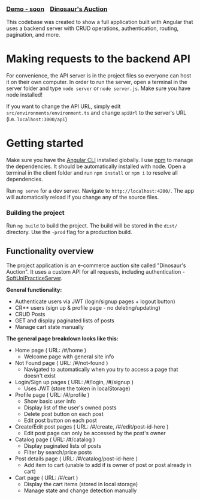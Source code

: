 ### [Demo - soon](about:blank)&nbsp;&nbsp;&nbsp;&nbsp;[Dinosaur's Auction](https://github.com/stefan-petrov1/AngularProject)

This codebase was created to show a full application built with Angular that uses a backend server with CRUD operations, authentication, routing, pagination, and more.

# Making requests to the backend API

For convenience, the API server is in the project files so everyone can host it on their own computer. In order to run the server, open a terminal in the server folder and type `node server` or `node server.js`. Make sure you have node installed!

If you want to change the API URL, simply edit `src/environments/environment.ts` and change `apiUrl` to the server's URL (i.e. `localhost:3000/api`)

# Getting started

Make sure you have the [Angular CLI](https://github.com/angular/angular-cli#installation) installed globally. I use [npm](https://www.npmjs.com/) to manage the dependencies. It should be automatically installed with node. Open a terminal in the client folder and run `npm install` or `npm i` to resolve all dependencies.

Run `ng serve` for a dev server. Navigate to `http://localhost:4200/`. The app will automatically reload if you change any of the source files.

### Building the project

Run `ng build` to build the project. The build will be stored in the `dist/` directory. Use the `-prod` flag for a production build.

## Functionality overview

The project application is an e-commerce auction site called "Dinosaur's Auction". It uses a custom API for all requests, including authentication - [SoftUniPracticeServer](https://github.com/softuni-practice-server/softuni-practice-server).

**General functionality:**

- Authenticate users via JWT (login/signup pages + logout button)
- CR\*\* users (sign up & profile page - no deleting/updating)
- CRUD Posts
- GET and display paginated lists of posts
- Manage cart state manually

**The general page breakdown looks like this:**

- Home page ( URL: /#/home )
  - Welcome page with general site info
- Not Found page ( URL: /#/not-found )
  - Navigated to automatically when you try to access a page that doesn't exist
- Login/Sign up pages ( URL: /#/login, /#/signup )
  - Uses JWT (store the token in localStorage)
- Profile page ( URL: /#/profile )
  - Show basic user info
  - Display list of the user's owned posts
  - Delete post button on each post
  - Edit post button on each post
- Create/Edit post pages ( URL: /#/create, /#/edit/post-id-here )
  - Edit post page can only be accessed by the post's owner
- Catalog page ( URL: /#/catalog )
  - Display paginated lists of posts
  - Filter by search/price posts
- Post details page ( URL: /#/catalog/post-id-here )
  - Add item to cart (unable to add if is owner of post or post already in cart)
- Cart page ( URL: /#/cart )
  - Display the cart items (stored in local storage)
  - Manage state and change detection manually
